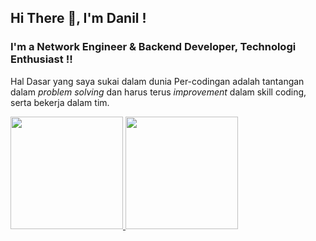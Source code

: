 ## Hi There 👋, I'm Danil !

<!--
**danilsyah/danilsyah** is a ✨ _special_ ✨ repository because its `README.md` (this file) appears on your GitHub profile.

Here are some ideas to get you started:

- 🔭 I’m currently working on ...
- 🌱 I’m currently learning ...
- 👯 I’m looking to collaborate on ...
- 🤔 I’m looking for help with ...
- 💬 Ask me about ...
- 📫 How to reach me: ...
- 😄 Pronouns: ...
- ⚡ Fun fact: ...
-->

<!--
Perkenalkan Nama Saya **Danil Syah Arihardjo, S.Kom**.\
Saat ini saya bekerja di salah satu perusahaan ISP Swasta di Indonesia Sebagai Teknisi Jaringan.\
Saya bertanggung jawab pada kualitas dan pelayanan jaringan Internet.
Saya menyelesaikan studi S1 di **[Sekolah Tinggi Teknologi Indonesia Tanjungpinang](https://sttindonesia.ac.id/)** dengan Program Studi **Sistem Informasi**.
-->
### I'm a Network Engineer & Backend Developer, Technologi Enthusiast !!

Hal Dasar yang saya sukai dalam dunia Per-codingan adalah tantangan dalam *problem solving* dan harus terus *improvement* dalam skill coding, serta bekerja dalam tim.

<p align="left">
<a href="https://github.com/danilsyah">
  <img height="180em" src="https://github-readme-stats-eight-theta.vercel.app/api?username=danilsyah&show_icons=true&theme=algolia&include_all_commits=true&count_private=true"/>
  <img height="180em" src="https://github-readme-stats-eight-theta.vercel.app/api/top-langs/?username=danilsyah&layout=compact&langs_count=8&theme=algolia"/>
</a>
</p>

